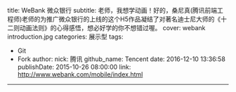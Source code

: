 title: WeBank 微众银行
subtitle: 老师，我想学动画！好的，桑尼真(腾讯前端工程师)老师的为推广微众银行的上线的这个H5作品凝结了对著名迪士尼大师的《十二则动画法则》的心得感悟，想必好学的你不想错过喔。
cover: webank introduction.jpg
categories: 展示型
tags:
  - Git
  - Fork
author:
  nick: 腾讯
  github_name: Tencent
date: 2016-12-10 13:36:58
publishDate: 2015-10-26 08:00:00
link: http://www.webank.com/mobile/index.html
---

<!-- more -->

